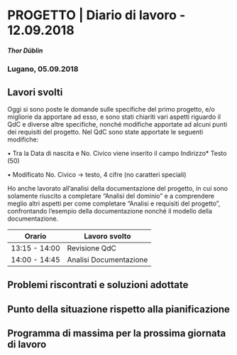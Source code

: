 # PROGETTO | Diario di lavoro - 12.09.2018
##### Thor Düblin
### Lugano, 05.09.2018

## Lavori svolti

Oggi si sono poste le domande sulle specifiche del primo progetto, e/o migliorie da apportare ad esso, 
e sono stati chiariti vari aspetti riguardo il QdC e diverse altre specifiche, 
nonché modifiche apportate ad alcuni punti dei requisiti del progetto.
Nel QdC sono state apportate le seguenti modifiche:

•	Tra la Data di nascita e No. Civico viene inserito il campo Indirizzo* Testo (50)

•	Modificato No. Civico -> testo, 4 cifre (no caratteri speciali)

Ho anche lavorato all’analisi della documentazione del progetto, in cui sono solamente riuscito 
a completare “Analisi del dominio” e a comprendere meglio altri aspetti per come completare 
“Analisi e requisiti del progetto”, confrontando l’esempio della documentazione nonché il modello della documentazione.

|Orario        |Lavoro svolto                         |
|--------------|--------------------------------------|
|13:15 - 14:00 |Revisione QdC                         |
|14:00 - 14:45 |Analisi Documentazione                |

##  Problemi riscontrati e soluzioni adottate

##  Punto della situazione rispetto alla pianificazione

## Programma di massima per la prossima giornata di lavoro
